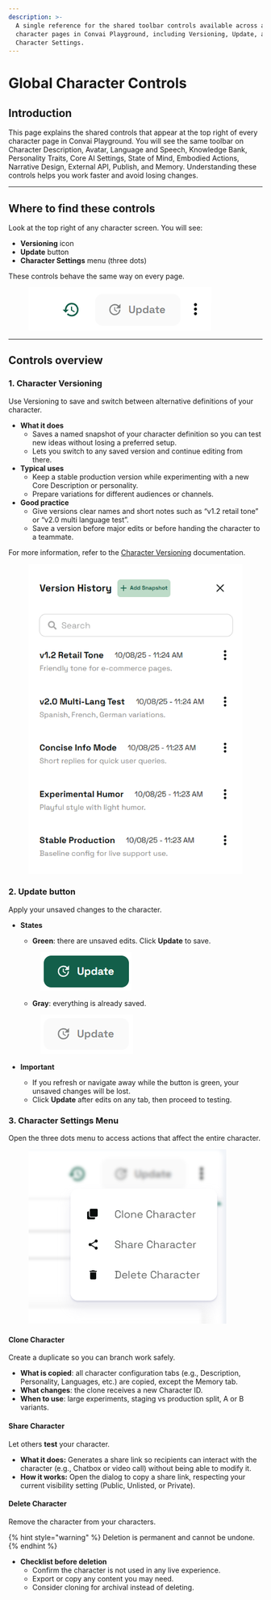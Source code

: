 ```yaml
---
description: >-
  A single reference for the shared toolbar controls available across all
  character pages in Convai Playground, including Versioning, Update, and
  Character Settings.
---
```


# Global Character Controls

## Introduction

This page explains the shared controls that appear at the top right of every character page in Convai Playground. You will see the same toolbar on Character Description, Avatar, Language and Speech, Knowledge Bank, Personality Traits, Core AI Settings, State of Mind, Embodied Actions, Narrative Design, External API, Publish, and Memory. Understanding these controls helps you work faster and avoid losing changes.

***

## Where to find these controls

Look at the top right of any character screen. You will see:

* **Versioning** icon
* **Update** button
* **Character Settings** menu (three dots)

These controls behave the same way on every page.

<figure><img src="../../.gitbook/assets/image (11).png" alt=""><figcaption></figcaption></figure>

***

## Controls overview

### 1. Character Versioning

Use Versioning to save and switch between alternative definitions of your character.

* **What it does**
  * Saves a named snapshot of your character definition so you can test new ideas without losing a preferred setup.
  * Lets you switch to any saved version and continue editing from there.
* **Typical uses**
  * Keep a stable production version while experimenting with a new Core Description or personality.
  * Prepare variations for different audiences or channels.
* **Good practice**
  * Give versions clear names and short notes such as “v1.2 retail tone” or “v2.0 multi language test”.
  * Save a version before major edits or before handing the character to a teammate.

For more information, refer to the [Character Versioning](character-versioning.md) documentation.

<figure><img src="../../.gitbook/assets/image (12).png" alt=""><figcaption></figcaption></figure>

### 2. Update button

Apply your unsaved changes to the character.

*   **States**

    * **Green**: there are unsaved edits. Click **Update** to save.

    <figure><img src="../../.gitbook/assets/Screenshot 2025-08-10 142530.png" alt=""><figcaption></figcaption></figure>

    * **Gray**: everything is already saved.

    <figure><img src="../../.gitbook/assets/image (13).png" alt=""><figcaption></figcaption></figure>
* **Important**
  * If you refresh or navigate away while the button is green, your unsaved changes will be lost.
  * Click **Update** after edits on any tab, then proceed to testing.

### 3. Character Settings Menu

Open the three dots menu to access actions that affect the entire character.

<figure><img src="../../.gitbook/assets/image (14).png" alt=""><figcaption></figcaption></figure>

#### **Clone Character**

Create a duplicate so you can branch work safely.

* **What is copied**: all character configuration tabs (e.g., Description, Personality, Languages, etc.) are copied, except the Memory tab.
* **What changes**: the clone receives a new Character ID.
* **When to use**: large experiments, staging vs production split, A or B variants.

#### **Share Character**

Let others **test** your character.

* **What it does:** Generates a share link so recipients can interact with the character (e.g., Chatbox or video call) without being able to modify it.
* **How it works:** Open the dialog to copy a share link, respecting your current visibility setting (Public, Unlisted, or Private).

#### **Delete Character**

Remove the character from your characters.

{% hint style="warning" %}
Deletion is permanent and cannot be undone.
{% endhint %}

* **Checklist before deletion**
  * Confirm the character is not used in any live experience.
  * Export or copy any content you may need.
  * Consider cloning for archival instead of deleting.
